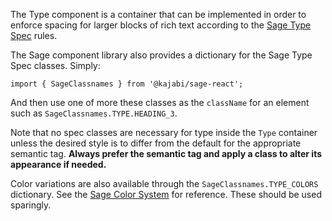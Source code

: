 The Type component is a container that can be implemented in order to enforce spacing for larger blocks of rich text according to the [Sage Type Spec](https://sage.kajabi.com/pages/foundations/typography) rules.

The Sage component library also provides a dictionary for the Sage Type Spec classes. Simply:

```
import { SageClassnames } from '@kajabi/sage-react';
```

And then use one of more these classes as the `className` for an element such as `SageClassnames.TYPE.HEADING_3`.

Note that no spec classes are necessary for type inside the `Type` container unless the desired style is to differ from the default for the appropriate semantic tag. <strong>Always prefer the semantic tag and apply a class to alter its appearance if needed.</strong>

Color variations are also available through the `SageClassnames.TYPE_COLORS` dictionary. See the [Sage Color System](https://sage.kajabi.com/pages/foundations/color) for reference. These should be used sparingly.
